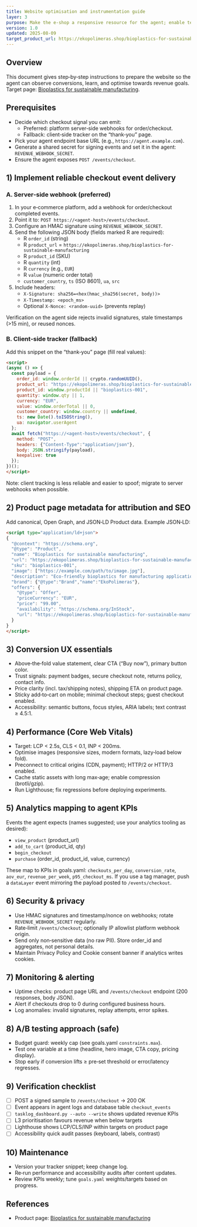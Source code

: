 ```yaml
---
title: Website optimisation and instrumentation guide
layer: 3
purpose: Make the e‑shop a responsive resource for the agent; enable telemetry → KPIs → goals → planning
version: 1.0
updated: 2025-08-09
target_product_url: https://ekopolimeras.shop/bioplastics-for-sustainable-manufacturing
---
```


## Overview

This document gives step‑by‑step instructions to prepare the website so the agent can observe conversions, learn, and optimise towards revenue goals. Target page: [Bioplastics for sustainable manufacturing](https://ekopolimeras.shop/bioplastics-for-sustainable-manufacturing).

## Prerequisites

- Decide which checkout signal you can emit:
  - Preferred: platform server‑side webhooks for order/checkout.
  - Fallback: client‑side tracker on the “thank‑you” page.
- Pick your agent endpoint base URL (e.g., `https://agent.example.com`).
- Generate a shared secret for signing events and set it in the agent: `REVENUE_WEBHOOK_SECRET`.
- Ensure the agent exposes `POST /events/checkout`.

## 1) Implement reliable checkout event delivery

### A. Server‑side webhook (preferred)

1. In your e‑commerce platform, add a webhook for order/checkout completed events.
2. Point it to: `POST https://<agent-host>/events/checkout`.
3. Configure an HMAC signature using `REVENUE_WEBHOOK_SECRET`.
4. Send the following JSON body (fields marked R are required):
   - R `order_id` (string)
   - R `product_url` = `https://ekopolimeras.shop/bioplastics-for-sustainable-manufacturing`
   - R `product_id` (SKU)
   - R `quantity` (int)
   - R `currency` (e.g., `EUR`)
   - R `value` (numeric order total)
   - `customer_country`, `ts` (ISO 8601), `ua`, `src`
5. Include headers:
   - `X-Signature: sha256=<hex(hmac_sha256(secret, body))>`
   - `X-Timestamp: <epoch_ms>`
   - Optional `X-Nonce: <random-uuid>` (prevents replay)

Verification on the agent side rejects invalid signatures, stale timestamps (>15 min), or reused nonces.

### B. Client‑side tracker (fallback)

Add this snippet on the “thank‑you” page (fill real values):

```html
<script>
(async () => {
  const payload = {
    order_id: window.orderId || crypto.randomUUID(),
    product_url: "https://ekopolimeras.shop/bioplastics-for-sustainable-manufacturing",
    product_id: window.productId || "bioplastics-001",
    quantity: window.qty || 1,
    currency: "EUR",
    value: window.orderTotal || 0,
    customer_country: window.country || undefined,
    ts: new Date().toISOString(),
    ua: navigator.userAgent
  };
  await fetch("https://<agent-host>/events/checkout", {
    method: "POST",
    headers: {"Content-Type":"application/json"},
    body: JSON.stringify(payload),
    keepalive: true
  });
})();
</script>
```

Note: client tracking is less reliable and easier to spoof; migrate to server webhooks when possible.

## 2) Product page metadata for attribution and SEO

Add canonical, Open Graph, and JSON‑LD Product data. Example JSON‑LD:

```html
<script type="application/ld+json">
{
  "@context": "https://schema.org",
  "@type": "Product",
  "name": "Bioplastics for sustainable manufacturing",
  "url": "https://ekopolimeras.shop/bioplastics-for-sustainable-manufacturing",
  "sku": "bioplastics-001",
  "image": ["https://example.com/path/to/image.jpg"],
  "description": "Eco-friendly bioplastics for manufacturing applications.",
  "brand": {"@type":"Brand","name":"EkoPolimeras"},
  "offers": {
    "@type": "Offer",
    "priceCurrency": "EUR",
    "price": "99.00",
    "availability": "https://schema.org/InStock",
    "url": "https://ekopolimeras.shop/bioplastics-for-sustainable-manufacturing"
  }
}
</script>
```

## 3) Conversion UX essentials

- Above‑the‑fold value statement, clear CTA (“Buy now”), primary button color.
- Trust signals: payment badges, secure checkout note, returns policy, contact info.
- Price clarity (incl. tax/shipping notes), shipping ETA on product page.
- Sticky add‑to‑cart on mobile; minimal checkout steps; guest checkout enabled.
- Accessibility: semantic buttons, focus styles, ARIA labels; text contrast ≥ 4.5:1.

## 4) Performance (Core Web Vitals)

- Target: LCP < 2.5s, CLS < 0.1, INP < 200ms.
- Optimise images (responsive sizes, modern formats, lazy‑load below fold).
- Preconnect to critical origins (CDN, payment); HTTP/2 or HTTP/3 enabled.
- Cache static assets with long max‑age; enable compression (brotli/gzip).
- Run Lighthouse; fix regressions before deploying experiments.

## 5) Analytics mapping to agent KPIs

Events the agent expects (names suggested; use your analytics tooling as desired):

- `view_product` (product_url)
- `add_to_cart` (product_id, qty)
- `begin_checkout`
- `purchase` (order_id, product_id, value, currency)

These map to KPIs in goals.yaml: `checkouts_per_day`, `conversion_rate`, `aov_eur`, `revenue_per_week`, `p95_checkout_ms`.
If you use a tag manager, push a `dataLayer` event mirroring the payload posted to `/events/checkout`.

## 6) Security & privacy

- Use HMAC signatures and timestamp/nonce on webhooks; rotate `REVENUE_WEBHOOK_SECRET` regularly.
- Rate‑limit `/events/checkout`; optionally IP allowlist platform webhook origin.
- Send only non‑sensitive data (no raw PII). Store order_id and aggregates, not personal details.
- Maintain Privacy Policy and Cookie consent banner if analytics writes cookies.

## 7) Monitoring & alerting

- Uptime checks: product page URL and `/events/checkout` endpoint (200 responses, body JSON).
- Alert if checkouts drop to 0 during configured business hours.
- Log anomalies: invalid signatures, replay attempts, error spikes.

## 8) A/B testing approach (safe)

- Budget guard: weekly cap (see goals.yaml `constraints.max`).
- Test one variable at a time (headline, hero image, CTA copy, pricing display).
- Stop early if conversion lifts ≥ pre‑set threshold or error/latency regresses.

## 9) Verification checklist

- [ ] POST a signed sample to `/events/checkout` → 200 OK
- [ ] Event appears in agent logs and database table `checkout_events`
- [ ] `tasklog_dashboard.py --auto --write` shows updated revenue KPIs
- [ ] L3 prioritisation favours revenue when below targets
- [ ] Lighthouse shows LCP/CLS/INP within targets on product page
- [ ] Accessibility quick audit passes (keyboard, labels, contrast)

## 10) Maintenance

- Version your tracker snippet; keep change log.
- Re‑run performance and accessibility audits after content updates.
- Review KPIs weekly; tune `goals.yaml` weights/targets based on progress.

## References

- Product page: [Bioplastics for sustainable manufacturing](https://ekopolimeras.shop/bioplastics-for-sustainable-manufacturing)



